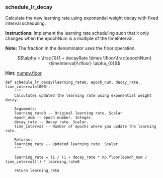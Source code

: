 ### schedule_lr_decay

Calculate the new learning rate using exponential weight decay with fixed interval scheduling.

**Instructions**: Implement the learning rate scheduling such that it only changes when the epochNum is a multiple of the timeInterval.

**Note:** The fraction in the denominator uses the floor operation. 

$$\alpha = \frac{1}{1 + decayRate \times \lfloor\frac{epochNum}{timeInterval}\rfloor} \alpha_{0}$$

**Hint:** [numpy.floor](https://numpy.org/doc/stable/reference/generated/numpy.floor.html)

```
def schedule_lr_decay(learning_rate0, epoch_num, decay_rate, time_interval=1000):
    """
    Calculates updated the learning rate using exponential weight decay.
    
    Arguments:
    learning_rate0 -- Original learning rate. Scalar
    epoch_num -- Epoch number. Integer.
    decay_rate -- Decay rate. Scalar.
    time_interval -- Number of epochs where you update the learning rate.

    Returns:
    learning_rate -- Updated learning rate. Scalar 
    """
    
    learning_rate = (1 / (1 + decay_rate * np.floor(epoch_num / time_interval))) * learning_rate0 
    
    return learning_rate
```
